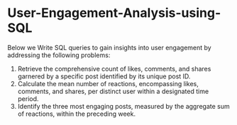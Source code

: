 # User-Engagement-Analysis-using-SQL
Below we Write SQL queries to gain insights into user engagement by addressing the following problems:

1. Retrieve the comprehensive count of likes, comments, and shares garnered by a specific post identified by its unique post ID.
2. Calculate the mean number of reactions, encompassing likes, comments, and shares, per distinct user within a designated time period.
3. Identify the three most engaging posts, measured by the aggregate sum of reactions, within the preceding week.
